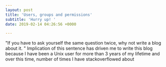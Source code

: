 ```yaml
---
layout: post
title: 'Users, groups and permissions'
subtitle: 'Hurry up! '
date: 2019-02-14 04:26:56 +0000

---
```


"If you have to ask yourself the same question twice, why not write a blog about it. " Implication of this sentence has driven me to write this blog because I have been a Unix user for more than 3 years of my lifetime and over this time, number of times I have stackoverflowed about 